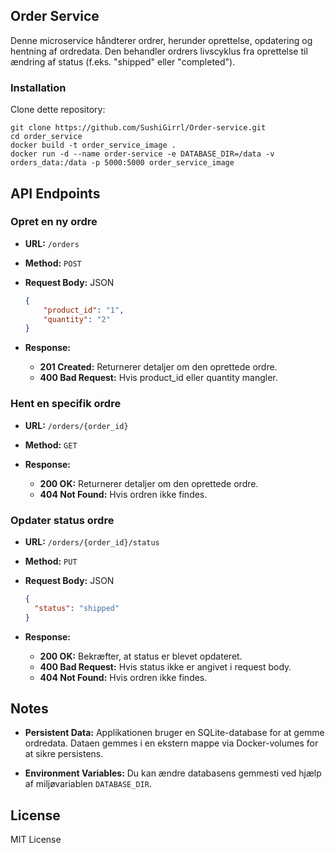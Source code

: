 ## Order Service

Denne microservice håndterer ordrer, herunder oprettelse, opdatering og hentning af ordredata. Den behandler ordrers livscyklus fra oprettelse til ændring af status (f.eks. "shipped" eller "completed").

### Installation

Clone dette repository:
```
git clone https://github.com/SushiGirrl/Order-service.git
cd order_service
docker build -t order_service_image .
docker run -d --name order-service -e DATABASE_DIR=/data -v orders_data:/data -p 5000:5000 order_service_image
```
## API Endpoints

### Opret en ny ordre

- **URL:** `/orders`
- **Method:** `POST`
- **Request Body:** JSON

  ```json
  {
      "product_id": "1",
      "quantity": "2"
  }
  ```

- **Response:**

  - **201 Created:** Returnerer detaljer om den oprettede ordre.
  - **400 Bad Request:** Hvis product_id eller quantity mangler.

### Hent en specifik ordre

- **URL:** `/orders/{order_id}`
- **Method:** `GET`
- **Response:**

  - **200 OK:** Returnerer detaljer om den oprettede ordre.
  - **404 Not Found:** Hvis ordren ikke findes.

### Opdater status ordre

- **URL:** `/orders/{order_id}/status`
- **Method:** `PUT`
- **Request Body:** JSON

  ```json
  {
    "status": "shipped"
  }
  ```

- **Response:**

  - **200 OK:** Bekræfter, at status er blevet opdateret.
  - **400 Bad Request:** Hvis status ikke er angivet i request body.
  - **404 Not Found:** Hvis ordren ikke findes.

## Notes

- **Persistent Data:** Applikationen bruger en SQLite-database for at gemme ordredata. 
Dataen gemmes i en ekstern mappe via Docker-volumes for at sikre persistens.

- **Environment Variables:** Du kan ændre databasens gemmesti ved hjælp af miljøvariablen `DATABASE_DIR`.

## License

MIT License
